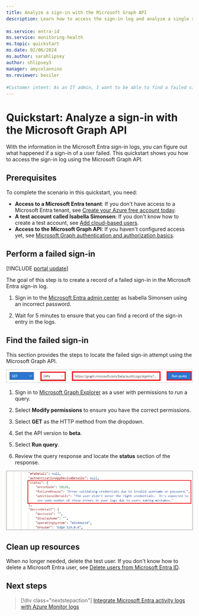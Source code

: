 ```yaml
---
title: Analyze a sign-in with the Microsoft Graph API 
description: Learn how to access the sign-in log and analyze a single sign-in attempt using the Microsoft Graph API.

ms.service: entra-id
ms.service: monitoring-health
ms.topic: quickstart
ms.date: 02/06/2024
ms.author: sarahlipsey
author: shlipsey3
manager: amycolannino
ms.reviewer: besiler

#Customer intent: As an IT admin, I want to be able to find a failed sign-in attempt with the Microsoft Graph API.
---
```

# Quickstart: Analyze a sign-in with the Microsoft Graph API 

With the information in the Microsoft Entra sign-in logs, you can figure out what happened if a sign-in of a user failed. This quickstart shows you how to access the sign-in log using the Microsoft Graph API.

## Prerequisites

To complete the scenario in this quickstart, you need:

- **Access to a Microsoft Entra tenant**: If you don't have access to a Microsoft Entra tenant, see [Create your Azure free account today](https://azure.microsoft.com/free/?WT.mc_id=A261C142F). 
- **A test account called Isabella Simonsen**: If you don't know how to create a test account, see [Add cloud-based users](../../fundamentals/add-users.md#add-a-new-user).
- **Access to the Microsoft Graph API**: If you haven't configured access yet, see [Microsoft Graph authentication and authorization basics](/graph/auth/auth-concepts).

## Perform a failed sign-in

[!INCLUDE [portal update](../../includes/portal-update.md)]

The goal of this step is to create a record of a failed sign-in in the Microsoft Entra sign-in log.

1. Sign in to the [Microsoft Entra admin center](https://entra.microsoft.com) as Isabella Simonsen using an incorrect password.

1. Wait for 5 minutes to ensure that you can find a record of the sign-in entry in the logs.

## Find the failed sign-in

This section provides the steps to locate the failed sign-in attempt using the Microsoft Graph API.

 ![Microsoft Graph Explorer query](./media/quickstart-access-log-with-graph-api/graph-explorer-query.png)   

1. Sign in to [Microsoft Graph Explorer](https://developer.microsoft.com/graph/graph-explorer) as a user with permissions to run a query.

1. Select **Modify permissions** to ensure you have the correct permissions. 

1. Select **GET** as the HTTP method from the dropdown.

1. Set the API version to **beta**.

1. Select **Run query**.

1. Review the query response and locate the **status** section of the response.

![Screenshot of the query response with the error status section highlighted.](media/quickstart-access-log-with-graph-api/graph-sign-in-error-sample.png)

## Clean up resources

When no longer needed, delete the test user. If you don't know how to delete a Microsoft Entra user, see [Delete users from Microsoft Entra ID](../../fundamentals/add-users.md#delete-a-user).

## Next steps

> [!div class="nextstepaction"]
> [Integrate Microsoft Entra activity logs with Azure Monitor logs](howto-integrate-activity-logs-with-azure-monitor-logs.md)
